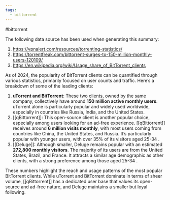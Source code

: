 ```yaml
---
tags:
  - bittorrent
---
```

#bittorrent 

The following data source has been used when generating this summary:

1. https://vpnalert.com/resources/torrenting-statistics/
2. https://torrentfreak.com/bittorrent-surges-to-150-million-monthly-users-120109/
3. https://en.wikipedia.org/wiki/Usage_share_of_BitTorrent_clients

As of 2024, the popularity of BitTorrent clients can be quantified through various statistics, primarily focused on user counts and traffic. Here’s a breakdown of some of the leading clients:

1. **uTorrent and BitTorrent**: These two clients, owned by the same company, collectively have around **150 million active monthly users**. uTorrent alone is particularly popular and widely used worldwide, especially in countries like Russia, India, and the United States.
2. [[qBittorrent]]: This open-source client is another popular choice, especially among users looking for an ad-free experience. [[qBittorrent]] receives around **6 million visits monthly**, with most users coming from countries like China, the United States, and Russia. It’s particularly popular with younger users, with over 35% of its visitors aged 25-34 .
3. [[Deluge]]: Although smaller, Deluge remains popular with an estimated **272,800 monthly visitors**. The majority of its users are from the United States, Brazil, and France. It attracts a similar age demographic as other clients, with a strong preference among those aged 25-34 .

These numbers highlight the reach and usage patterns of the most popular BitTorrent clients. While uTorrent and BitTorrent dominate in terms of sheer volume, [[qBittorrent]] has a dedicated user base that values its open-source and ad-free nature, and Deluge maintains a smaller but loyal following.
